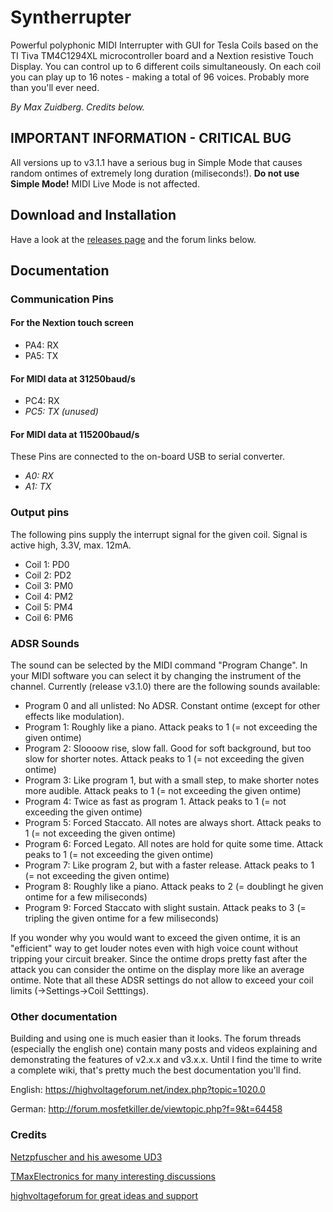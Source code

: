 # Syntherrupter
Powerful polyphonic MIDI Interrupter with GUI for Tesla Coils based on the TI Tiva TM4C1294XL microcontroller board and a Nextion resistive Touch Display.
You can control up to 6 different coils simultaneously. On each coil you can play up to 16 notes - making a total of 96 voices. Probably more than you'll ever need.

*By Max Zuidberg. Credits below.*

## IMPORTANT INFORMATION - CRITICAL BUG
All versions up to v3.1.1 have a serious bug in Simple Mode that causes random ontimes of extremely long duration (miliseconds!). **Do not use Simple Mode!** MIDI Live Mode is not affected. 

## Download and Installation
Have a look at the [releases page](https://github.com/MMMZZZZ/Syntherrupter/releases) and the forum links below.

## Documentation

### Communication Pins

#### For the Nextion touch screen
* PA4: RX
* PA5: TX
#### For MIDI data at 31250baud/s
* PC4: RX
* *PC5: TX (unused)*
#### For MIDI data at 115200baud/s
These Pins are connected to the on-board USB to serial converter.
* *A0: RX*
* *A1: TX*
### Output pins
The following pins supply the interrupt signal for the given coil. Signal is active high, 3.3V, max. 12mA.
* Coil 1: PD0
* Coil 2: PD2
* Coil 3: PM0
* Coil 4: PM2
* Coil 5: PM4
* Coil 6: PM6
### ADSR Sounds
The sound can be selected by the MIDI command "Program Change". In your MIDI software you can select it by changing the instrument of the channel. Currently (release v3.1.0) there are the following sounds available:
* Program 0 and all unlisted: No ADSR. Constant ontime (except for other effects like modulation).
* Program 1: Roughly like a piano. Attack peaks to 1 (= not exceeding the given ontime)
* Program 2: Sloooow rise, slow fall. Good for soft background, but too slow for shorter notes. Attack peaks to 1 (= not exceeding the given ontime)
* Program 3: Like program 1, but with a small step, to make shorter notes more audible. Attack peaks to 1 (= not exceeding the given ontime)
* Program 4: Twice as fast as program 1. Attack peaks to 1 (= not exceeding the given ontime)
* Program 5: Forced Staccato. All notes are always short. Attack peaks to 1 (= not exceeding the given ontime)
* Program 6: Forced Legato. All notes are hold for quite some time. Attack peaks to 1 (= not exceeding the given ontime)
* Program 7: Like program 2, but with a faster release. Attack peaks to 1 (= not exceeding the given ontime)
* Program 8: Roughly like a piano. Attack peaks to 2 (= doublingt he given ontime for a few miliseconds)
* Program 9: Forced Staccato with slight sustain. Attack peaks to 3 (= tripling the given ontime for a few miliseconds)

If you wonder why you would want to exceed the given ontime, it is an "efficient" way to get louder notes even with high voice count without tripping your circuit breaker. Since the ontime drops pretty fast after the attack you can consider the ontime on the display more like an average ontime. Note that all these ADSR settings do not allow to exceed your coil limits (->Settings->Coil Setttings). 

### Other documentation
Building and using one is much easier than it looks. The forum threads (especially the english one) contain many posts and videos explaining and demonstrating the features of v2.x.x and v3.x.x. Until I find the time to write a complete wiki, that's pretty much the best documentation you'll find. 

English: https://highvoltageforum.net/index.php?topic=1020.0

German: http://forum.mosfetkiller.de/viewtopic.php?f=9&t=64458

### Credits
[Netzpfuscher and his awesome UD3](https://highvoltageforum.net/index.php?topic=188.0)

[TMaxElectronics for many interesting discussions](https://tmax-electronics.de/easteregg/)

[highvoltageforum for great ideas and support](https://highvoltageforum.net)

